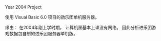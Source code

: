 Year 2004 Project

使用 Visual Basic 6.0 项目的劲乐团单机服务器。

缘由： 在2004年刚上学时期， 计算机房基本上课没有网络。
因此分析进乐团游戏数据包自制的进乐团服务器单机版。
